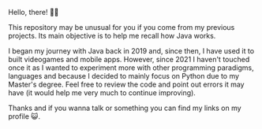 Hello, there! 👋🏼

This repository may be unusual for you if you come from my previous projects. Its main objective is to help me recall how Java works.

I began my journey with Java back in 2019 and, since then, I have used it to built videogames and mobile apps. However, since 2021 I haven't
touched once it as I wanted to experiment more with other programming paradigms, languages and because I decided to mainly focus on Python
due to my Master's degree. Feel free to review the code and point out errors it may have (it would help me very much to continue improving).

Thanks and if you wanna talk or something you can find my links on my profile 😺. 
